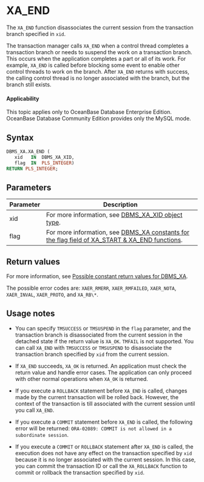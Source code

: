 XA_END
===========================

The `XA_END` function disassociates the current session from the transaction branch specified in `xid`.

The transaction manager calls `XA_END` when a control thread completes a transaction branch or needs to suspend the work on a transaction branch. This occurs when the application completes a part or all of its work. For example, `XA_END` is called before blocking some event to enable other control threads to work on the branch. After `XA_END` returns with success, the calling control thread is no longer associated with the branch, but the branch still exists.

<main id="notice" >
    <h4>Applicability</h4>
    <p>This topic applies only to OceanBase Database Enterprise Edition. OceanBase Database Community Edition provides only the MySQL mode. </p>
  </main>

Syntax
-----------

```sql
DBMS_XA.XA_END (
   xid   IN  DBMS_XA_XID,
   flag  IN  PLS_INTEGER)
RETURN PLS_INTEGER;
```



Parameters
-------------



| **Parameter** | **Description** |
|--------|-----------------------------------------------------------------------------------|
| xid | For more information, see [DBMS_XA_XID object type](../18500.dbms-xa-oracle/300.the-type-of-the-dbms-xa-xid-object-oracle.md).  |
| flag | For more information, see [DBMS_XA constants for the flag field of XA_START & XA_END functions](../18500.dbms-xa-oracle/200.dbms-xa-constant-oracle.md).  |



Return values
------------

For more information, see [Possible constant return values for DBMS_XA](../18500.dbms-xa-oracle/200.dbms-xa-constant-oracle.md).

The possible error codes are: `XAER_RMERR`, `XAER_RMFAILED`, `XAER_NOTA`, `XAER_INVAL`, `XAER_PROTO`, and `XA_RB\*`.

Usage notes
-------------------------

* You can specify `TMSUCCESS` or `TMSUSPEND` in the `flag` parameter, and the transaction branch is disassociated from the current session in the detached state if the return value is `XA_OK`. `TMFAIL` is not supported. You can call `XA_END` with `TMSUCCESS` or `TMSUSPEND` to disassociate the transaction branch specified by `xid` from the current session.

* If `XA_END` succeeds, `XA_OK` is returned. An application must check the return value and handle error cases. The application can only proceed with other normal operations when `XA_OK` is returned.

* If you execute a `ROLLBACK` statement before `XA_END` is called, changes made by the current transaction will be rolled back. However, the context of the transaction is till associated with the current session until you call `XA_END`.

* If you execute a `COMMIT` statement before `XA_END` is called, the following error will be returned: `ORA-02089: COMMIT is not allowed in a subordinate session`.

* If you execute a `COMMIT` or `ROLLBACK` statement after `XA_END` is called, the execution does not have any effect on the transaction specified by `xid` because it is no longer associated with the current session. In this case, you can commit the transaction ID or call the `XA_ROLLBACK` function to commit or rollback the transaction specified by `xid`.





